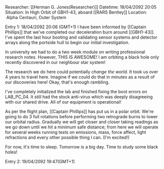 Researcher: [[Herman G. Jones(Researcher)]]
Datetime: 18/04/2092 20:05
Situation: In High Orbit of GBH1-43, aboard [[RARS Bentley]]
Location:  Alpha Centauri, Outer System

Entry 1: 18/04/2092 20:06 (GMT+1)
I have been informed by [[Captain Phillips]] that we've completed our deceleration burn around [[GBH1-43]]. I've spent the last hour booting and validating sensor systems and detector arrays along the portside hull to begin our initial investigation.

In university we had to do a two week module on writing professional research notes. However, THIS IS AWESOME! I am orbiting a black hole only recently discovered in our neighbour star system!

The research we do here could potentially *change the world*. It took us over 4 years to travel here. Imagine if we could do that in minutes as a result of our discoveries here! Okay, that's enough rambling.

I've completely initialized the lab and finished fixing the boot errors on LAB_PC_04. It still had the stock anti-virus which was deeply disagreeing with our shared drive. All of our equipment is operational!

As per the flight plan, [[Captain Phillips]] has put us in a polar orbit. We're going to do 3 full rotations before performing two retrograde burns to lower our orbital radius. Gradually we will get closer and closer taking readings as we go down until we hit a minimum safe distance; from here we will operate for several weeks running tests on emissions, mass, force affect, light refractions and every other possible thing I can. (I'm excited!)

For now, it's time to sleep. Tomorrow is a big day. Time to study some black holes!

Entry 2: 19/04/2092 19:47(GMT+1)